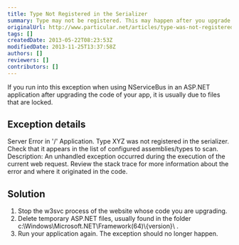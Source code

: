 ```yaml
---
title: Type Not Registered in the Serializer
summary: Type may not be registered. This may happen after you upgrade your app code. Is usually due to locked files.
originalUrl: http://www.particular.net/articles/type-was-not-registered-in-the-serializer
tags: []
createdDate: 2013-05-22T08:23:53Z
modifiedDate: 2013-11-25T13:37:58Z
authors: []
reviewers: []
contributors: []
---
```


If you run into this exception when using NServiceBus in an ASP.NET application after upgrading the code of your app, it is usually due to files that are locked.

Exception details
-----------------


Server Error in '/' Application. Type XYZ was not registered in the serializer. Check that it appears in the list of configured assemblies/types to scan. Description: An unhandled exception occurred during the execution of the current web request. Review the stack trace for more information about the error and where it originated in the code.


Solution
--------

1.  Stop the w3svc process of the website whose code you are upgrading.
2.  Delete temporary ASP.NET files, usually found in the folder
    c:\\Windows\\Microsoft.NET\\Framework(64)\\{version}\\ .
3.  Run your application again. The exception should no longer happen.


